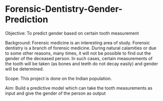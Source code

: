 # Forensic-Dentistry-Gender-Prediction

Objective: To predict gender based on certain tooth measurement

Background: Forensic medicine is an interesting area of study. Forensic dentistry is a branch of forensic medicine. During natural calamities or due to some other reasons, many times, it will not be possible to find out the gender of the deceased person. In such cases, certain measurements of the tooth will be taken (as bones and teeth do not decay easily) and gender will be determined.

Scope: This project is done on the Indian population.

Aim: Build a predictive model which can take the tooth measurements as input and give the gender of the person as output

